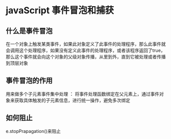# javaScript 事件冒泡和捕获

## 什么是事件冒泡

在一个对象上触发某类事件，如果此对象定义了此事件的处理程序，那么此事件就会调用这个处理程序，如果没有定义此事件的处理程序，或者该程序返回了true，那么这个事件就会向这个对象的父级对象传播，从里到外，直到它被处理或者传播到顶层对象

## 事件冒泡的作用

用来做多个子元素事件集中处理 ： 将事件处理函数绑定在父元素上，通过事件对象来获取具体触发的子元素信息，进行统一操作，避免多次绑定

## 如何阻止

e.stopPrapagation()来阻止
